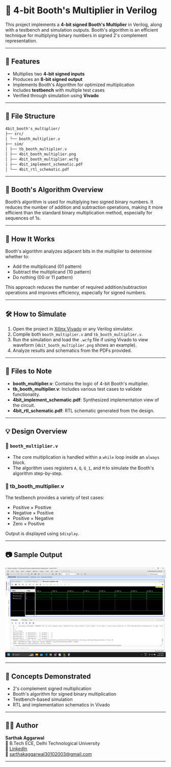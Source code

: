 # 🧮 4-bit Booth's Multiplier in Verilog

This project implements a **4-bit signed Booth's Multiplier** in Verilog, along with a testbench and simulation outputs. Booth's algorithm is an efficient technique for multiplying binary numbers in signed 2's complement representation.

---

## 📌 Features

- Multiplies two **4-bit signed inputs**
- Produces an **8-bit signed output**
- Implements Booth's Algorithm for optimized multiplication
- Includes **testbench** with multiple test cases
- Verified through simulation using **Vivado**

---

## 📁 File Structure

```
4bit_booth's_multiplier/
├── src/
│ └── booth_multiplier.v 
├── sim/
│ ├── tb_booth_multiplier.v 
│ ├── 4bit_booth_multiplier.png 
│ ├── 4bit_booth_multiplier.wcfg 
│ ├── 4bit_implement_schematic.pdf 
│ └── 4bit_rtl_schematic.pdf 

```
---

## 🧠 Booth's Algorithm Overview

Booth’s algorithm is used for multiplying two signed binary numbers. It reduces the number of addition and subtraction operations, making it more efficient than the standard binary multiplication method, especially for sequences of 1s.

---

## 🔧 How It Works

Booth's algorithm analyzes adjacent bits in the multiplier to determine whether to:
- Add the multiplicand (01 pattern)
- Subtract the multiplicand (10 pattern)
- Do nothing (00 or 11 pattern)

This approach reduces the number of required addition/subtraction operations and improves efficiency, especially for signed numbers.

---

## 🛠️ How to Simulate

1. Open the project in [Xilinx Vivado](https://www.xilinx.com/products/design-tools/vivado.html) or any Verilog simulator.
2. Compile both `booth_multiplier.v` and `tb_booth_multiplier.v`.
3. Run the simulation and load the `.wcfg` file if using Vivado to view waveform (`4bit_booth_multiplier.png` shows an example).
4. Analyze results and schematics from the PDFs provided.

---

## 📝 Files to Note

- **booth_multiplier.v**: Contains the logic of 4-bit Booth's multiplier.
- **tb_booth_multiplier.v**: Includes various test cases to validate functionality.
- **4bit_implement_schematic.pdf**: Synthesized implementation view of the circuit.
- **4bit_rtl_schematic.pdf**: RTL schematic generated from the design.

---

## 💡 Design Overview

### 📄 `booth_multiplier.v`

- The core multiplication is handled within a `while` loop inside an `always` block.
- The algorithm uses registers `A`, `Q`, `Q_1`, and `M` to simulate the Booth's algorithm step-by-step.

### 🧪 tb_booth_multiplier.v

The testbench provides a variety of test cases:
- Positive × Positive
- Negative × Positive
- Positive × Negative
- Zero × Positive

Output is displayed using `$display`.

---

## 📷 Sample Output

![Waveform Output](4bit_booth's_multiplier/sim/4bit_booth_multiplier.png)

---

## 🧠 Concepts Demonstrated

- 2's complement signed multiplication
- Booth's algorithm for signed binary multiplication
- Testbench-based simulation
- RTL and implementation schematics in Vivado

---

## 👨‍💻 Author

**Sarthak Aggarwal**  
📘 B.Tech ECE, Delhi Technological University  
🔗 [LinkedIn](https://www.linkedin.com/in/sarthak-aggarwal-486b60240/)  
📧 [sarthakaggarwal30102003@gmail.com](mailto:sarthakaggarwal30102003@gmail.com)

---
